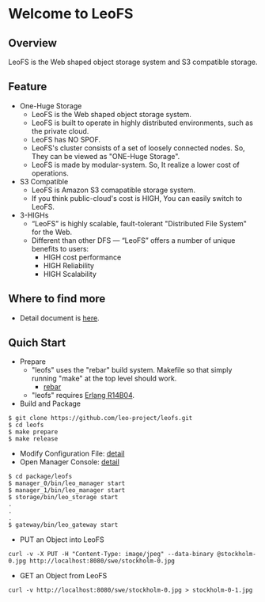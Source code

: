 Welcome to LeoFS
=================

Overview
--------

LeoFS is the Web shaped object storage system and S3 compatible storage.

Feature
--------

* One-Huge Storage
    * LeoFS is the Web shaped object storage system.
    * LeoFS is built to operate in highly distributed environments, such as the private cloud.
    * LeoFS has NO SPOF.
    * LeoFS's cluster consists of a set of loosely connected nodes. So, They can be viewed as "ONE-Huge Storage".
    * LeoFS is made by modular-system. So, It realize a lower cost of operations.
* S3 Compatible
    * LeoFS is Amazon S3 comapatible storage system.
    * If you think public-cloud's cost is HIGH, You can easily switch to LeoFS.
* 3-HIGHs
    * “LeoFS” is highly scalable, fault-tolerant "Distributed File System" for the Web.
    * Different than other DFS — “LeoFS” offers a number of unique benefits to users:
       * HIGH cost performance
       * HIGH Reliability
       * HIGH Scalability

Where to find more
-------------------

* Detail document is [here](http://www.leofs.org/docs/).

Quich Start
-------------

* Prepare
  * "leofs" uses the "rebar" build system. Makefile so that simply running "make" at the top level should work.
    * [rebar](https://github.com/basho/rebar)
  * "leofs" requires [Erlang R14B04](http://www.erlang.org/download_release/12).
* Build and Package

```text
$ git clone https://github.com/leo-project/leofs.git
$ cd leofs
$ make prepare
$ make release
````

* Modify Configuration File: [detail](http://www.leofs.org/docs/install.html#set-up-leofs-s-system-configuration-only-leofs-manager)
* Open Manager Console: [detail](http://www.leofs.org/docs/admin_guide.html#system-operation)

```text
$ cd package/leofs
$ manager_0/bin/leo_manager start
$ manager_1/bin/leo_manager start
$ storage/bin/leo_storage start
.
.
.
$ gateway/bin/leo_gateway start
````

* PUT an Object into LeoFS

```text
curl -v -X PUT -H "Content-Type: image/jpeg" --data-binary @stockholm-0.jpg http://localhost:8080/swe/stockholm-0.jpg
```

* GET an Object from LeoFS

```text
curl -v http://localhost:8080/swe/stockholm-0.jpg > stockholm-0-1.jpg
```


